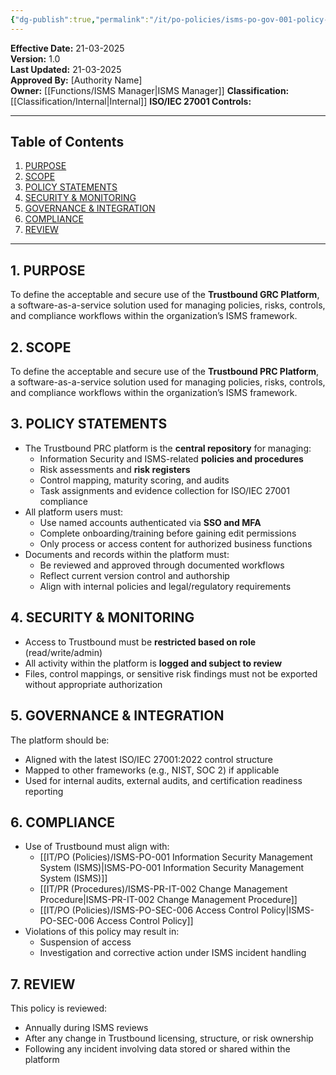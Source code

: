 ```yaml
---
{"dg-publish":true,"permalink":"/it/po-policies/isms-po-gov-001-policy-statement-use-of-the-trustbound-grc-platform/","tags":["Governance","trustbound","policy"],"noteIcon":"lightbulb"}
---
```


 
**Effective Date:** 21-03-2025  
**Version:** 1.0  
**Last Updated:** 21-03-2025  
**Approved By:** [Authority Name]  
**Owner:** [[Functions/ISMS Manager\|ISMS Manager]]
**Classification:** [[Classification/Internal\|Internal]]
**ISO/IEC 27001 Controls:** 

---
## **Table of Contents**  
1. [PURPOSE](#purpose)  
2. [SCOPE](#scope)  
3. [POLICY STATEMENTS](#policy-statement)  
4. [SECURITY & MONITORING](#security-monitoring)  
5. [GOVERNANCE & INTEGRATION](#governance-integration)  
6. [COMPLIANCE](#compliance)  
7. [REVIEW](#review)  

---

## **1. PURPOSE**  
To define the acceptable and secure use of the **Trustbound GRC Platform**, a software-as-a-service solution used for managing policies, risks, controls, and compliance workflows within the organization’s ISMS framework.
## **2. SCOPE**
To define the acceptable and secure use of the **Trustbound PRC Platform**, a software-as-a-service solution used for managing policies, risks, controls, and compliance workflows within the organization’s ISMS framework.
 
## **3. POLICY STATEMENTS** 
 - The Trustbound PRC platform is the **central repository** for managing:
    - Information Security and ISMS-related **policies and procedures**
    - Risk assessments and **risk registers**
    - Control mapping, maturity scoring, and audits
    - Task assignments and evidence collection for ISO/IEC 27001 compliance
- All platform users must:
    - Use named accounts authenticated via **SSO and MFA**
    - Complete onboarding/training before gaining edit permissions
    - Only process or access content for authorized business functions
- Documents and records within the platform must:
    - Be reviewed and approved through documented workflows
    - Reflect current version control and authorship
    - Align with internal policies and legal/regulatory requirements
## **4. SECURITY & MONITORING**
- Access to Trustbound must be **restricted based on role** (read/write/admin)
- All activity within the platform is **logged and subject to review**
- Files, control mappings, or sensitive risk findings must not be exported without appropriate authorization
## **5. GOVERNANCE & INTEGRATION**  
The platform should be:
- Aligned with the latest ISO/IEC 27001:2022 control structure
- Mapped to other frameworks (e.g., NIST, SOC 2) if applicable
- Used for internal audits, external audits, and certification readiness reporting
## **6. COMPLIANCE**  
- Use of Trustbound must align with:
    - [[IT/PO (Policies)/ISMS-PO-001 Information Security Management System (ISMS)\|ISMS-PO-001 Information Security Management System (ISMS)]]
    - [[IT/PR (Procedures)/ISMS-PR-IT-002 Change Management Procedure\|ISMS-PR-IT-002 Change Management Procedure]]
    - [[IT/PO (Policies)/ISMS-PO-SEC-006 Access Control Policy\|ISMS-PO-SEC-006 Access Control Policy]]
- Violations of this policy may result in:
    - Suspension of access
    - Investigation and corrective action under ISMS incident handling
## **7. REVIEW**  
This policy is reviewed:
- Annually during ISMS reviews
- After any change in Trustbound licensing, structure, or risk ownership
- Following any incident involving data stored or shared within the platform





